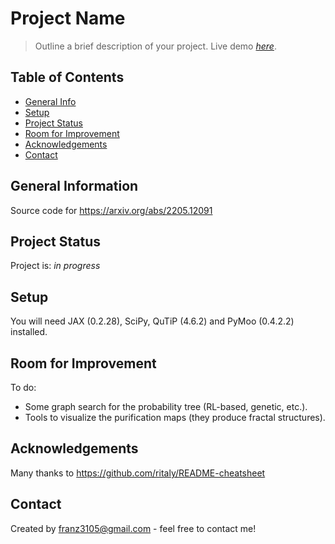 # Project Name
> Outline a brief description of your project.
> Live demo [_here_](https://www.example.com). <!-- If you have the project hosted somewhere, include the link here. -->
## Table of Contents
* [General Info](#general-information)
* [Setup](#setup)
* [Project Status](#project-status)
* [Room for Improvement](#room-for-improvement)
* [Acknowledgements](#acknowledgements)
* [Contact](#contact)
<!-- * [License](#license) -->


## General Information
Source code for https://arxiv.org/abs/2205.12091

## Project Status
Project is: _in progress_ 

## Setup
You will need JAX (0.2.28), SciPy, QuTiP (4.6.2) and PyMoo (0.4.2.2) installed.

## Room for Improvement

To do:
- Some graph search for the probability tree (RL-based, genetic, etc.).
- Tools to visualize the purification maps (they produce fractal structures).


## Acknowledgements
Many thanks to https://github.com/ritaly/README-cheatsheet


## Contact
Created by franz3105@gmail.com - feel free to contact me!

